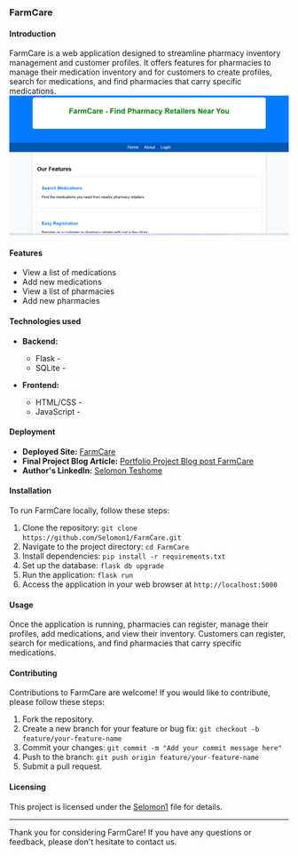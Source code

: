 ### FarmCare
#### Introduction
FarmCare is a web application designed to streamline pharmacy inventory management and customer profiles. It offers features for pharmacies to manage their medication inventory and for customers to create profiles, search for medications, and find pharmacies that carry specific medications.
![Screenshot](Screenshot.png)
#### Features

- View a list of medications
- Add new medications
- View a list of pharmacies
- Add new pharmacies

#### Technologies used

- **Backend:**
  - Flask -
  - SQLite -

- **Frontend:**
  - HTML/CSS -
  - JavaScript -

#### Deployment
- **Deployed Site:** [FarmCare](https://selo.pythonanywhere.com/)
- **Final Project Blog Article:** [Portfolio Project Blog post FarmCare](https://medium.com/@Selomon1/d1d324c38668)
- **Author's LinkedIn:** [Selomon Teshome](https://www.linkedin.com/in/selomon-teshome-14957218b)

#### Installation
To run FarmCare locally, follow these steps:
1. Clone the repository: `git clone https://github.com/Selomon1/FarmCare.git`
2. Navigate to the project directory: `cd FarmCare`
3. Install dependencies: `pip install -r requirements.txt`
4. Set up the database: `flask db upgrade`
5. Run the application: `flask run`
6. Access the application in your web browser at `http://localhost:5000`

#### Usage
Once the application is running, pharmacies can register, manage their profiles, add medications, and view their inventory. Customers can register, search for medications, and find pharmacies that carry specific medications.

#### Contributing
Contributions to FarmCare are welcome! If you would like to contribute, please follow these steps:
1. Fork the repository.
2. Create a new branch for your feature or bug fix: `git checkout -b feature/your-feature-name`
3. Commit your changes: `git commit -m "Add your commit message here"`
4. Push to the branch: `git push origin feature/your-feature-name`
5. Submit a pull request.


#### Licensing
This project is licensed under the [Selomon1](LICENSE) file for details.

---

Thank you for considering FarmCare! If you have any questions or feedback, please don't hesitate to contact us.
